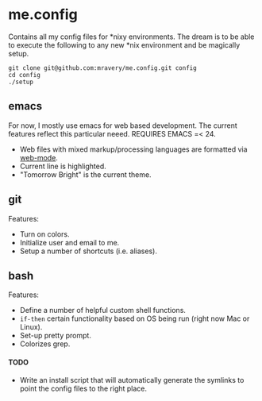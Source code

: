 me.config
===========

Contains all my config files for *nixy environments. The dream is to be able to execute the following to any new *nix environment and be magically setup.

```
git clone git@github.com:mravery/me.config.git config
cd config
./setup
```

## emacs

For now, I mostly use emacs for web based development. The current features reflect this
particular neeed. REQUIRES EMACS =< 24.

* Web files with mixed markup/processing languages are formatted via [web-mode](http://web-mode.org/).
* Current line is highlighted.
* "Tomorrow Bright" is the current theme.

## git

Features:

* Turn on colors.
* Initialize user and email to me.
* Setup a number of shortcuts (i.e. aliases).

## bash

Features:

* Define a number of helpful custom shell functions.
* `if-then` certain functionality based on OS being run (right now Mac or Linux).
* Set-up pretty prompt.
* Colorizes grep.

#### TODO

* Write an install script that will automatically generate the symlinks to point the config files to the right place.
